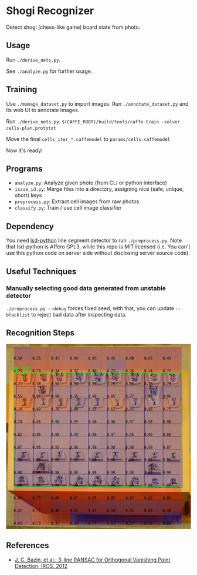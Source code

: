 Shogi Recognizer
================
Detect shogi (chess-like game) board state from photo.

Usage
----------
Run `./derive_nets.py`.

See `./analyze.py` for further usage.


Training
----------
Use `./manage_dataset.py` to import images.
Run `./annotate_dataset.py` and its web UI to annotate images.


Run `./derive_nets.py`.
`$(CAFFE_ROOT)/build/tools/caffe train -solver cells-plan.prototxt`

Move the final `cells_iter_*.caffemodel` to `params/cells.caffemodel`

Now it's ready!


Programs
----------
* `analyze.py`: Analyze given photo (from CLI or python interface)
* `issue_id.py`: Merge files into a directory, assigning nice (safe, unique, short) keys
* `preprocess.py`: Extract cell images from raw photos
* `classify.py`: Train / use cell image classifier


Dependency
----------
You need [lsd-python](https://github.com/xanxys/lsd-python) line segment
detector to run `./preprocess.py`. Note that lsd-python is Affero GPL3,
while this repo is MIT licensed (i.e. You can't use this python code
on server side without disclosing server source code).


Useful Techniques
----------
### Manually selecting good data generated from unstable detector
`./preprocess.py --debug` forces fixed seed, with that, you can update `--blacklist` to reject bad data after inspecting data.


Recognition Steps
----------
![9x9 Grid Detection](doc/validness.jpeg)


References
----------
* [J. C. Bazin, et al.: 3-line RANSAC for Orthogonal Vanishing Point Detection, IROS, 2012](http://graphics.ethz.ch/~jebazin/papers/IROS_2012.pdf)
